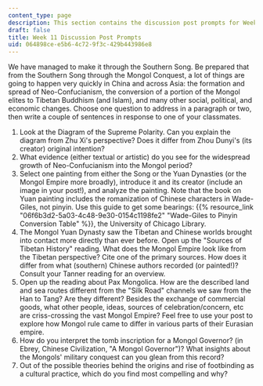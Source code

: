 ```yaml
---
content_type: page
description: This section contains the discussion post prompts for Week 11.
draft: false
title: Week 11 Discussion Post Prompts
uid: 064898ce-e5b6-4c72-9f3c-429b443986e8
---
```

We have managed to make it through the Southern Song. Be prepared that from the Southern Song through the Mongol Conquest, a lot of things are going to happen very quickly in China and across Asia: the formation and spread of Neo-Confucianism, the conversion of a portion of the Mongol elites to Tibetan Buddhism (and Islam), and many other social, political, and economic changes. Choose one question to address in a paragraph or two, then write a couple of sentences in response to one of your classmates. 

1. Look at the Diagram of the Supreme Polarity. Can you explain the diagram from Zhu Xi's perspective? Does it differ from Zhou Dunyi's (its creator) original intention? 
2. What evidence (either textual or artistic) do you see for the widespread growth of Neo-Confucianism into the Mongol period? 
3. Select one painting from either the Song or the Yuan Dynasties (or the Mongol Empire more broadly), introduce it and its creator (include an image in your post!), and analyze the painting. Note that the book on Yuan painting includes the romanization of Chinese characters in Wade-Giles, not pinyin. Use this guide to get some bearings: {{% resource_link "06f6b3d2-5a03-4c48-9e30-0154c1198fe2" "Wade-Giles to Pinyin Conversion Table" %}}, the University of Chicago Library.
4. The Mongol Yuan Dynasty saw the Tibetan and Chinese worlds brought into contact more directly than ever before. Open up the "Sources of Tibetan History" reading. What does the Mongol Empire look like from the Tibetan perspective? Cite one of the primary sources. How does it differ from what (southern) Chinese authors recorded (or painted!)? Consult your Tanner reading for an overview. 
5. Open up the reading about Pax Mongolica. How are the described land and sea routes different from the "Silk Road" channels we saw from the Han to Tang? Are they different? Besides the exchange of commercial goods, what other people, ideas, sources of celebration/concern, etc are criss-crossing the vast Mongol Empire? Feel free to use your post to explore how Mongol rule came to differ in various parts of their Eurasian empire. 
6. How do you interpret the tomb inscription for a Mongol Governor? (in Ebrey, Chinese Civilization, "A Mongol Governor")? What insights about the Mongols' military conquest can you glean from this record? 
7. Out of the possible theories behind the origins and rise of footbinding as a cultural practice, which do you find most compelling and why?